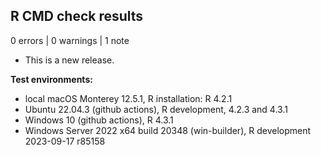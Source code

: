 ## R CMD check results

0 errors | 0 warnings | 1 note

* This is a new release.

**Test environments:**
- local macOS Monterey 12.5.1, R installation: R 4.2.1
- Ubuntu 22.04.3 (github actions), R development, 4.2.3 and 4.3.1
- Windows 10 (github actions), R 4.3.1
- Windows Server 2022 x64 build 20348 (win-builder), R development 2023-09-17 r85158